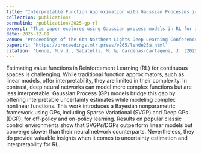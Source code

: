 ```yaml
---
title: "Interpretable Function Approximation with Gaussian Processes in Value-Based Model-Free Reinforcement Learning"
collection: publications
permalink: /publication/2025-gp-rl
excerpt: "This paper explores using Gaussian process models in RL for action-value estimation, finding they outperform linear models but lag behind deep neural networks in speed and performance, while offering better uncertainty estimates and interpretability."
date: 2025-12-01
venue: 'Proceedings of the 6th Northern Lights Deep Learning Conference (NLDL)'
paperurl: 'https://proceedings.mlr.press/v265/lende25a.html'
citation: 'Lende, M.v.d., Sabatelli, M. &; Cardenas-Cartagena, J. (2025). Interpretable Function Approximation with Gaussian Processes in Value-Based Model-Free Reinforcement Learning. <i>Proceedings of the 6th Northern Lights Deep Learning Conference (NLDL)</i>, in <i>Proceedings of Machine Learning Research</i> 265:141-154 Available from https://proceedings.mlr.press/v265/lende25a.html.'
---
```

Estimating value functions in Reinforcement Learning (RL) for continuous spaces is challenging. While traditional function approximators, such as linear models, offer interpretability, they are limited in their complexity. In contrast, deep neural networks can model more complex functions but are less interpretable. Gaussian Process (GP) models bridge this gap by offering interpretable uncertainty estimates while modeling complex nonlinear functions. This work introduces a Bayesian nonparametric framework using GPs, including Sparse Variational (SVGP) and Deep GPs (DGP), for off-policy and on-policy learning. Results on popular classic control environments show that SVGPs/DGPs outperform linear models but converge slower than their neural network counterparts. Nevertheless, they do provide valuable insights when it comes to uncertainty estimation and interpretability for RL. 